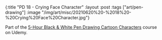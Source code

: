 {:title "PD 18 - Crying Face Character"
 :layout :post
 :tags ["art/pen-drawing"]
 :image "/img/art/misc/20210620%20-%2018%20-%20Crying%20Face%20Character.jpg"}

Part of the [5-Hour Black & White Pen Drawing Cartoon Characters][5HBWPDCC]
course on Udemy.

[5HBWPDCC]: https://www.udemy.com/course/5-hour-black-and-white-pen-drawing-cartoon-characters/
